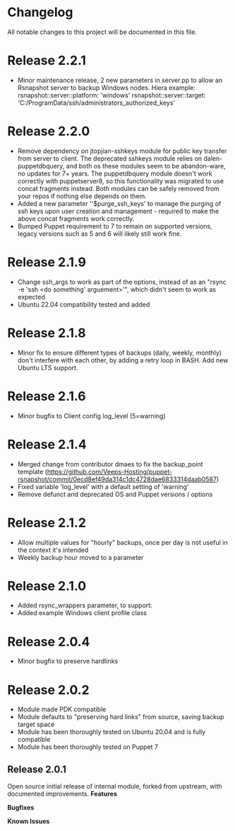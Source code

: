 # Changelog
All notable changes to this project will be documented in this file.

# Release 2.2.1
* Minor maintenance release, 2 new parameters in server.pp to allow an Rsnapshot server to backup Windows nodes.
Hiera example:
rsnapshot::server::platform: 'windows'
rsnapshot::server::target: 'C:/ProgramData/ssh/administrators_authorized_keys'

# Release 2.2.0
* Remove dependency on jtopjian-sshkeys module for public key transfer from server to client. The deprecated sshkeys module relies on dalen-puppetdbquery, and both os these modules seem to be abandon-ware, no updates for 7+ years. The puppetdbquery module doesn't work correctly with puppetserver8, so this functionality was migrated to use concat fragments instead. Both modules can be safely removed from your repos if nothing else depends on them.
* Added a new parameter ''$purge_ssh_keys' to manage the purging of ssh keys upon user creation and management - required to make the above concat fragments work correctly.
* Bumped Puppet requirement to 7 to remain on supported versions, legacy versions such as 5 and 6 will likely still work fine.


# Release 2.1.9
* Change ssh_args to work as part of the options, instead of as an "rsync -e 'ssh <do something' arguement>'", which didn't seem to work as expected
* Ubuntu 22.04 compatibility tested and added

# Release 2.1.8
* Minor fix to ensure different types of backups (daily, weekly, monthly) don't interfere with each other, by adding a retry loop in BASH. Add new Ubuntu LTS support.

# Release 2.1.6
* Minor bugfix to Client config log_level (5=warning)

# Release 2.1.4
* Merged change from contributor dmaes to fix the backup_point template (https://github.com/Veeps-Hosting/puppet-rsnapshot/commit/0ecd8ef49da314c1dc4728dae6833314daab0587)
* Fixed variable 'log_level' with a default setting of 'warning'
* Remove defunct and deprecated OS and Puppet versions / options

# Release 2.1.2
* Allow multiple values for "hourly" backups, once per day is not useful in the context it's intended
* Weekly backup hour moved to a parameter

# Release 2.1.0
* Added rsync_wrappers parameter, to support:
* Added example Windows client profile class

# Release 2.0.4
* Minor bugfix to preserve hardlinks

# Release 2.0.2
* Module made PDK compatible
* Module defaults to "preserving hard links" from source, saving backup target space
* Module has been thoroughly tested on Ubuntu 20.04 and is fully compatible
* Module has been thoroughly tested on Puppet 7

## Release 2.0.1
Open source initial release of internal module, forked from upstream, with documented improvements.
**Features**

**Bugfixes**

**Known Issues**
